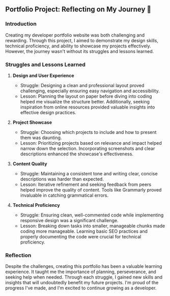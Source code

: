 ## Portfolio Project: Reflecting on My Journey 🚀

### Introduction
Creating my developer portfolio website was both challenging and rewarding. Through this project, I aimed to demonstrate my design skills, technical proficiency, and ability to showcase my projects effectively. However, the journey wasn't without its struggles and lessons learned.

### Struggles and Lessons Learned
1. **Design and User Experience**
    - Struggle: Designing a clean and professional layout proved challenging, especially ensuring easy navigation and accessibility.
    - Lesson: Planning the layout on paper before diving into coding helped me visualize the structure better. Additionally, seeking inspiration from online resources provided valuable insights into effective design practices.

2. **Project Showcase**
    - Struggle: Choosing which projects to include and how to present them was daunting.
    - Lesson: Prioritizing projects based on relevance and impact helped narrow down the selection. Incorporating screenshots and clear descriptions enhanced the showcase's effectiveness.

3. **Content Quality**
    - Struggle: Maintaining a consistent tone and writing clear, concise descriptions was harder than expected.
    - Lesson: Iterative refinement and seeking feedback from peers helped improve the quality of content. Tools like Grammarly proved invaluable in catching grammatical errors.

4. **Technical Proficiency**
    - Struggle: Ensuring clean, well-commented code while implementing responsive design was a significant challenge.
    - Lesson: Breaking down tasks into smaller, manageable chunks made coding more manageable. Learning basic SEO practices and properly documenting the code were crucial for technical proficiency.

### Reflection
Despite the challenges, creating this portfolio has been a valuable learning experience. It taught me the importance of planning, perseverance, and seeking help when needed. Through each struggle, I gained new skills and insights that will undoubtedly benefit my future projects. I'm proud of the progress I've made, and I'm excited to continue growing as a developer.
